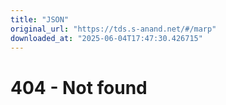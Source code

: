 ```yaml
---
title: "JSON"
original_url: "https://tds.s-anand.net/#/marp"
downloaded_at: "2025-06-04T17:47:30.426715"
---
```


404 - Not found
===============